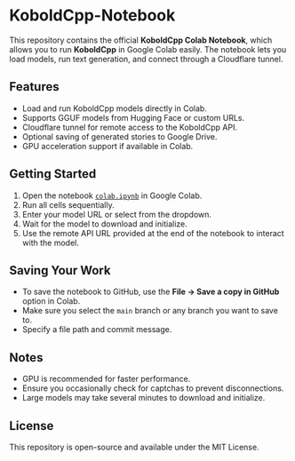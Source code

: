 # KoboldCpp-Notebook

This repository contains the official **KoboldCpp Colab Notebook**, which allows you to run **KoboldCpp** in Google Colab easily. The notebook lets you load models, run text generation, and connect through a Cloudflare tunnel.

## Features

- Load and run KoboldCpp models directly in Colab.
- Supports GGUF models from Hugging Face or custom URLs.
- Cloudflare tunnel for remote access to the KoboldCpp API.
- Optional saving of generated stories to Google Drive.
- GPU acceleration support if available in Colab.

## Getting Started

1. Open the notebook [`colab.ipynb`](colab.ipynb) in Google Colab.
2. Run all cells sequentially.
3. Enter your model URL or select from the dropdown.
4. Wait for the model to download and initialize.
5. Use the remote API URL provided at the end of the notebook to interact with the model.

## Saving Your Work

- To save the notebook to GitHub, use the **File → Save a copy in GitHub** option in Colab.
- Make sure you select the `main` branch or any branch you want to save to.
- Specify a file path and commit message.

## Notes

- GPU is recommended for faster performance.
- Ensure you occasionally check for captchas to prevent disconnections.
- Large models may take several minutes to download and initialize.

## License

This repository is open-source and available under the MIT License.

